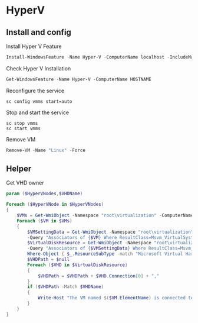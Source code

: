 # HyperV

## Install and config

Install Hyper V Feature

```powershell
Install-WindowsFeature -Name Hyper-V -ComputerName localhost -IncludeManagementTools -Restart
```

Check Hyper V Installation

```powershell
Get-WindowsFeature -Name Hyper-V -ComputerName HOSTNAME
```

Reconfigure the service

```shell
sc config vmms start=auto  
```

Stop and start the service

```shell
sc stop vmms
sc start vmms
```

Remove VM

```powershell
Remove-VM -Name "Linux" -Force
```

## Helper

Get VHD owner

```powershell
param ($HyperVNodes,$VHDName)

Foreach ($HyperVNode in $HyperVNodes)
{
	$VMs = Get-WmiObject -Namespace "root\virtualization" -ComputerName $HyperVNode -class Msvm_ComputerSystem | where {$_.Caption -match "Virtual Machine"}
	Foreach ($VM in $VMs)
	{
		$VMSettingData = Get-WmiObject -Namespace "root\virtualization" -ComputerName $HyperVNode `
		-Query "Associators of {$VM} Where ResultClass=Msvm_VirtualSystemSettingData AssocClass=Msvm_SettingsDefineState" 
		$VirtualDiskResource = Get-WmiObject -Namespace "root\virtualization" -ComputerName $HyperVNode `
		-Query "Associators of {$VMSettingData} Where ResultClass=Msvm_ResourceAllocationSettingData AssocClass=Msvm_VirtualSystemSettingDataComponent" | `
		Where-Object { $_.ResourceSubType -match "Microsoft Virtual Hard Disk" }
		$VHDPath = $null
		Foreach ($VHD in $VirtualDiskResource)
		{
			$VHDPath = $VHDPath + $VHD.Connection[0] + ","
		}
		if ($VHDPath -Match $VHDName)
		{
			Write-Host "The VM named $($VM.ElementName) is connected to the VHD $VHDName"
		}
	}
}
```
